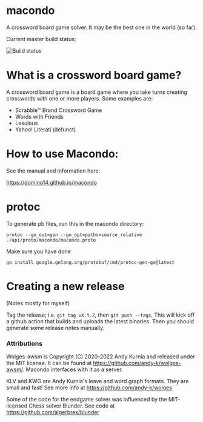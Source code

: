 # macondo

A crossword board game solver. It may be the best one in the world (so far).

Current master build status:

![Build status](https://github.com/domino14/macondo/actions/workflows/build-and-deploy-bot.yml/badge.svg)

# What is a crossword board game?

A crossword board game is a board game where you take turns creating crosswords
with one or more players. Some examples are:

- Scrabble™️ Brand Crossword Game
- Words with Friends
- Lexulous
- Yahoo! Literati (defunct)

# How to use Macondo:

See the manual and information here:

https://domino14.github.io/macondo

# protoc

To generate pb files, run this in the macondo directory:

`protoc --go_out=gen --go_opt=paths=source_relative ./api/proto/macondo/macondo.proto`

Make sure you have done

`go install google.golang.org/protobuf/cmd/protoc-gen-go@latest`

# Creating a new release

(Notes mostly for myself)

Tag the release; i.e. `git tag vX.Y.Z`, then `git push --tags`. This will kick off a github action that builds and uploads the latest binaries. Then you should generate some release notes manually.


### Attributions

Wolges-awsm is Copyright (C) 2020-2022 Andy Kurnia and released under the MIT license. It can be found at https://github.com/andy-k/wolges-awsm/. Macondo interfaces with it as a server.

KLV and KWG are Andy Kurnia's leave and word graph formats. They are small and fast! See more info at https://github.com/andy-k/wolges

Some of the code for the endgame solver was influenced by the MIT-licensed Chess solver Blunder. See code at https://github.com/algerbrex/blunder
